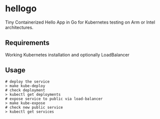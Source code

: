 # hellogo
Tiny Containerized Hello App in Go for Kubernetes testing on Arm or Intel architectures.

## Requirements

Working Kubernetes installation and optionally LoadBalancer

## Usage

```shell
# deploy the service
> make kube-deploy
# check deployment
> kubectl get deployments
# expose service to public via load-balancer
> make kube-expose
# check new public service
> kubectl get services
```
